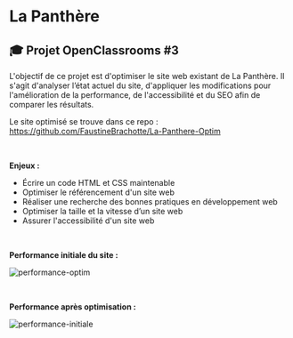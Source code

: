 # La Panthère

## 🎓 Projet OpenClassrooms #3

L'objectif de ce projet est d'optimiser le site web existant de La Panthère. Il s'agit d'analyser l’état actuel du site, d'appliquer les modifications pour l'amélioration de la performance, de l'accessibilité et du SEO afin de comparer les résultats.

Le site optimisé se trouve dans ce repo : https://github.com/FaustineBrachotte/La-Panthere-Optim

<br>

**Enjeux :**
- Écrire un code HTML et CSS maintenable
- Optimiser le référencement d'un site web
- Réaliser une recherche des bonnes pratiques en développement web
- Optimiser la taille et la vitesse d’un site web
- Assurer l'accessibilité d'un site web
<br>

**Performance initiale du site :**
<br>

![performance-optim](https://github.com/FaustineBrachotte/La-Panthere-V1/assets/105442482/c70cbc01-ec58-4b64-b01e-44d1c16bd5b8)

<br>

**Performance après optimisation :**
<br>

![performance-initiale](https://github.com/FaustineBrachotte/La-Panthere-V1/assets/105442482/0178fa52-cac8-4529-a3e5-77f61fdd72f8)
